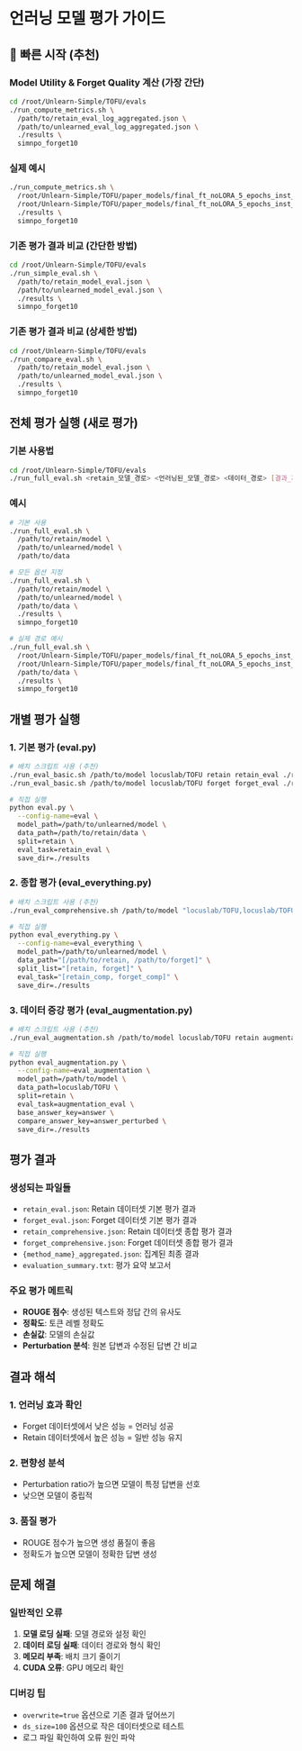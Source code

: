 # 언러닝 모델 평가 가이드

## 🚀 빠른 시작 (추천)

### Model Utility & Forget Quality 계산 (가장 간단)
```bash
cd /root/Unlearn-Simple/TOFU/evals
./run_compute_metrics.sh \
  /path/to/retain_eval_log_aggregated.json \
  /path/to/unlearned_eval_log_aggregated.json \
  ./results \
  simnpo_forget10
```

### 실제 예시
```bash
./run_compute_metrics.sh \
  /root/Unlearn-Simple/TOFU/paper_models/final_ft_noLORA_5_epochs_inst_lr1e-05_llama2-7b_retain90_seed42_1/checkpoint-562/eval_results/ds_size300/eval_log.json \
  /root/Unlearn-Simple/TOFU/paper_models/final_ft_noLORA_5_epochs_inst_lr1e-05_llama2-7b_full_seed42_1/checkpoint-625/unlearned/simnpo/checkpoint-125/eval_log_aggregated.json \
  ./results \
  simnpo_forget10
```

### 기존 평가 결과 비교 (간단한 방법)
```bash
cd /root/Unlearn-Simple/TOFU/evals
./run_simple_eval.sh \
  /path/to/retain_model_eval.json \
  /path/to/unlearned_model_eval.json \
  ./results \
  simnpo_forget10
```

### 기존 평가 결과 비교 (상세한 방법)
```bash
cd /root/Unlearn-Simple/TOFU/evals
./run_compare_eval.sh \
  /path/to/retain_model_eval.json \
  /path/to/unlearned_model_eval.json \
  ./results \
  simnpo_forget10
```

## 전체 평가 실행 (새로 평가)

### 기본 사용법
```bash
cd /root/Unlearn-Simple/TOFU/evals
./run_full_eval.sh <retain_모델_경로> <언러닝된_모델_경로> <데이터_경로> [결과_저장_경로] [방법_이름]
```

### 예시
```bash
# 기본 사용
./run_full_eval.sh \
  /path/to/retain/model \
  /path/to/unlearned/model \
  /path/to/data

# 모든 옵션 지정
./run_full_eval.sh \
  /path/to/retain/model \
  /path/to/unlearned/model \
  /path/to/data \
  ./results \
  simnpo_forget10

# 실제 경로 예시
./run_full_eval.sh \
  /root/Unlearn-Simple/TOFU/paper_models/final_ft_noLORA_5_epochs_inst_lr1e-05_llama2-7b_retain90_seed42_1/checkpoint-562 \
  /root/Unlearn-Simple/TOFU/paper_models/final_ft_noLORA_5_epochs_inst_lr1e-05_llama2-7b_full_seed42_1/checkpoint-625/unlearned/simnpo/checkpoint-125 \
  /path/to/data \
  ./results \
  simnpo_forget10
```

## 개별 평가 실행

### 1. 기본 평가 (eval.py)
```bash
# 배치 스크립트 사용 (추천)
./run_eval_basic.sh /path/to/model locuslab/TOFU retain retain_eval ./results llama2-7b
./run_eval_basic.sh /path/to/model locuslab/TOFU forget forget_eval ./results llama2-7b

# 직접 실행
python eval.py \
  --config-name=eval \
  model_path=/path/to/unlearned/model \
  data_path=/path/to/retain/data \
  split=retain \
  eval_task=retain_eval \
  save_dir=./results
```

### 2. 종합 평가 (eval_everything.py)
```bash
# 배치 스크립트 사용 (추천)
./run_eval_comprehensive.sh /path/to/model "locuslab/TOFU,locuslab/TOFU" "retain,forget" "retain_eval,forget_eval" ./results llama2-7b

# 직접 실행
python eval_everything.py \
  --config-name=eval_everything \
  model_path=/path/to/unlearned/model \
  data_path="[/path/to/retain, /path/to/forget]" \
  split_list="[retain, forget]" \
  eval_task="[retain_comp, forget_comp]" \
  save_dir=./results
```

### 3. 데이터 증강 평가 (eval_augmentation.py)
```bash
# 배치 스크립트 사용 (추천)
./run_eval_augmentation.sh /path/to/model locuslab/TOFU retain augmentation_eval answer answer_perturbed ./results llama2-7b

# 직접 실행
python eval_augmentation.py \
  --config-name=eval_augmentation \
  model_path=/path/to/model \
  data_path=locuslab/TOFU \
  split=retain \
  eval_task=augmentation_eval \
  base_answer_key=answer \
  compare_answer_key=answer_perturbed \
  save_dir=./results
```

## 평가 결과

### 생성되는 파일들
- `retain_eval.json`: Retain 데이터셋 기본 평가 결과
- `forget_eval.json`: Forget 데이터셋 기본 평가 결과
- `retain_comprehensive.json`: Retain 데이터셋 종합 평가 결과
- `forget_comprehensive.json`: Forget 데이터셋 종합 평가 결과
- `{method_name}_aggregated.json`: 집계된 최종 결과
- `evaluation_summary.txt`: 평가 요약 보고서

### 주요 평가 메트릭
- **ROUGE 점수**: 생성된 텍스트와 정답 간의 유사도
- **정확도**: 토큰 레벨 정확도
- **손실값**: 모델의 손실값
- **Perturbation 분석**: 원본 답변과 수정된 답변 간 비교

## 결과 해석

### 1. 언러닝 효과 확인
- Forget 데이터셋에서 낮은 성능 = 언러닝 성공
- Retain 데이터셋에서 높은 성능 = 일반 성능 유지

### 2. 편향성 분석
- Perturbation ratio가 높으면 모델이 특정 답변을 선호
- 낮으면 모델이 중립적

### 3. 품질 평가
- ROUGE 점수가 높으면 생성 품질이 좋음
- 정확도가 높으면 모델이 정확한 답변 생성

## 문제 해결

### 일반적인 오류
1. **모델 로딩 실패**: 모델 경로와 설정 확인
2. **데이터 로딩 실패**: 데이터 경로와 형식 확인
3. **메모리 부족**: 배치 크기 줄이기
4. **CUDA 오류**: GPU 메모리 확인

### 디버깅 팁
- `overwrite=true` 옵션으로 기존 결과 덮어쓰기
- `ds_size=100` 옵션으로 작은 데이터셋으로 테스트
- 로그 파일 확인하여 오류 원인 파악
